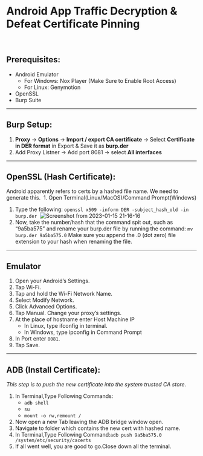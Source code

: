 # Android‌ ‌App‌ ‌Traffic‌ ‌Decryption‌ ‌&‌ ‌Defeat‌ ‌Certificate‌ ‌Pinning‌ 
‌
‌
## Prerequisites:‌ ‌
- Android Emulator
  - For Windows: Nox‌ ‌Player (Make Sure to Enable Root Access)
  - For Linux: Genymotion
- OpenSSL
- Burp Suite

----
## Burp Setup:
1. **Proxy** ->  **Options** -> **Import / export CA certificate** -> Select **Certificate in DER format** in Export & Save it as **burp.der**
2. Add Proxy Listner -> Add port 8081 -> select **All interfaces**
----
## OpenSSL‌ ‌(Hash‌ ‌Certificate):‌ ‌
Android‌ ‌apparently‌ ‌refers‌ ‌to‌ ‌certs‌ ‌by‌ ‌a‌ ‌hashed‌ ‌file‌ ‌name.‌ ‌We‌ ‌need‌ ‌to‌ ‌generate‌ ‌this.‌‌ ‌
‌1. Open Terminal(Linux/MacOS)/Command Prompt(Windows) 
1. Type‌ ‌the‌ ‌following:‌ ‌`openssl‌ ‌x509‌ ‌-inform‌ ‌DER‌ ‌-subject_hash_old‌ ‌-in‌ ‌burp.der` ‌‌
![Screenshot from 2023-01-15 21-16-16](https://user-images.githubusercontent.com/91581651/212551110-e6ac9f4c-0626-40b0-887b-8538283e93e3.png)
1. Now,‌ ‌take‌ ‌the‌ ‌number/hash‌ ‌that‌ ‌the‌ ‌command‌ ‌spit‌ ‌out,‌ ‌such‌ ‌as‌ ‌“9a5ba575”‌ ‌and‌ ‌rename‌‌ your‌ ‌burp.der‌ ‌file‌ ‌by‌ ‌running‌ ‌the‌ ‌command:‌ ‌`mv‌ ‌burp.der‌ ‌9a5ba575.0` ‌Make‌ ‌sure‌ ‌you‌ ‌append‌ ‌the‌ ‌.0‌ ‌(dot‌ ‌zero)‌ ‌file‌ ‌extension‌ ‌to‌ ‌your‌ ‌hash‌ ‌when‌ ‌renaming‌ ‌the‌‌
file.‌ ‌
----
## Emulator 
1. Open your Android’s Settings.
1. Tap Wi-Fi.
1. Tap and hold the Wi-Fi Network Name.
1. Select Modify Network.
1. Click Advanced Options.
1. Tap Manual. Change your proxy’s settings.
1. At the place of hostname enter Host Machine IP 
    - In Linux, type ifconfig in terminal.
    - In Windows, type ipconfig in Command Prompt 
1. In Port enter `8081`.
1. Tap Save.‌
----
## ADB‌ ‌(Install‌ ‌Certificate):‌ ‌
_This‌ ‌step‌ ‌is‌ ‌to‌ ‌push‌ ‌the‌ ‌new‌ ‌certificate‌ ‌into‌ ‌the‌ ‌system‌ ‌trusted‌ ‌CA‌ ‌store.‌_
1. In Terminal,Type Following Commands:‌ ‌
    - `adb‌ ‌shell` ‌
    - `su`
    - `mount‌ ‌-o‌ ‌rw,remount‌ ‌/` 
2. Now‌ ‌open‌ ‌a‌ ‌new‌ ‌Tab ‌leaving‌ ‌the‌ ‌ADB‌ ‌bridge‌ ‌window‌ ‌open.‌ ‌ ‌
3. Navigate‌ ‌to‌ ‌folder‌ ‌which‌ ‌contains‌ ‌the‌ ‌new‌ ‌cert‌ ‌with‌ ‌hashed‌ ‌name.‌ ‌
4. In Terminal,Type Following Command:‌`adb‌ ‌push‌ ‌9a5ba575.0‌‌ /system/etc/security/cacerts`
5. If‌ ‌all‌ ‌went‌ ‌well,‌ ‌you are good to go.Close‌ ‌down‌ ‌all the terminal.‌ ‌
‌
‌
